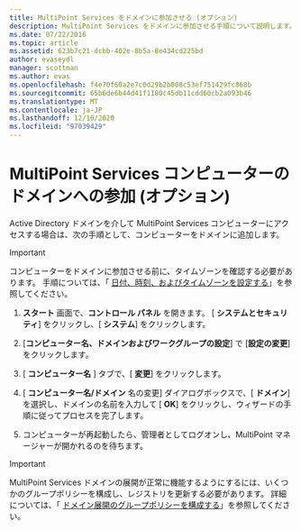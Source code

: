 ```yaml
---
title: MultiPoint Services をドメインに参加させる (オプション)
description: MultiPoint Services をドメインに参加させる手順について説明します。
ms.date: 07/22/2016
ms.topic: article
ms.assetid: 623b7c21-dcbb-402e-8b5a-8e434cd225bd
author: evaseydl
manager: scottman
ms.author: evas
ms.openlocfilehash: f4e70f60a2e7c0d29b2b008c53ef751429fc868b
ms.sourcegitcommit: 65b6de6b44d41f1180c45db11cdd60cb2a093b46
ms.translationtype: MT
ms.contentlocale: ja-JP
ms.lasthandoff: 12/10/2020
ms.locfileid: "97039429"
---
```

# <a name="join-the-multipoint-services-computer-to-a-domain-optional"></a>MultiPoint Services コンピューターのドメインへの参加 (オプション)
Active Directory ドメインを介して MultiPoint Services コンピューターにアクセスする場合は、次の手順として、コンピューターをドメインに追加します。

> [!IMPORTANT]
> コンピューターをドメインに参加させる前に、タイムゾーンを確認する必要があります。 手順については、「 [日付、時刻、およびタイムゾーンを設定する](./set-the-date-time.md)」を参照してください。

1.  **スタート** 画面で、**コントロール パネル** を開きます。 [ **システムとセキュリティ**] をクリックし、[ **システム**] をクリックします。

2.  [**コンピューター名、ドメインおよびワークグループの設定**] で [**設定の変更**] をクリックします。

3.  [ **コンピューター名** ] タブで、[ **変更**] をクリックします。

4.  [ **コンピューター名/ドメイン** 名の変更] ダイアログボックスで、[ **ドメイン**] を選択し、ドメインの名前を入力して [ **OK**] をクリックし、ウィザードの手順に従ってプロセスを完了します。

5.  コンピューターが再起動したら、管理者としてログオンし、MultiPoint マネージャーが開かれるのを待ちます。

> [!IMPORTANT]
> MultiPoint Services ドメインの展開が正常に機能するようにするには、いくつかのグループポリシーを構成し、レジストリを更新する必要があります。 詳細については、「 [ドメイン展開のグループポリシーを構成する](/previous-versions/windows/it-pro/windows-server-2012-R2-and-2012/dn265982(v=ws.11))」を参照してください。
